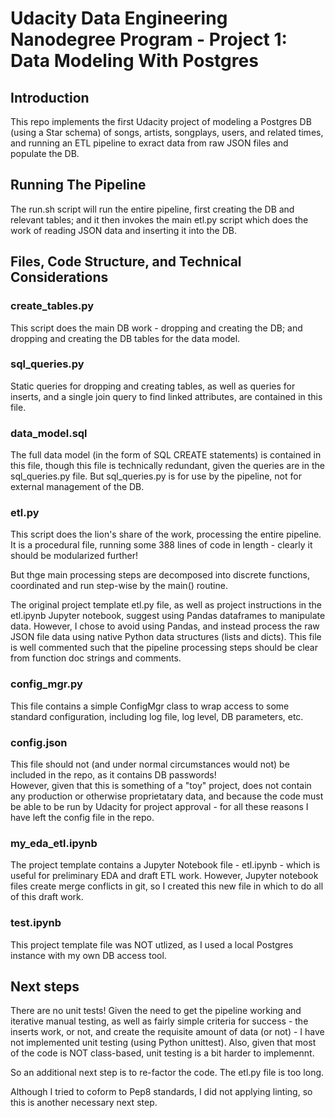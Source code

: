 # Udacity Data Engineering Nanodegree Program - Project 1: Data Modeling With Postgres

## Introduction
This repo implements the first Udacity project of modeling a Postgres DB (using a Star schema)
of songs, artists, songplays, users, and related times, and running an ETL pipeline to exract
data from raw JSON files and populate the DB.

## Running The Pipeline
The run.sh script will run the entire pipeline, first creating the DB and relevant tables; and it then
invokes the main etl.py script which does the work of reading JSON data and inserting it into the DB.

## Files, Code Structure, and Technical Considerations
### create_tables.py
This script does the main DB work - dropping and creating the DB; and dropping and creating
the DB tables for the data model.

### sql_queries.py
Static queries for dropping and creating tables, as well as queries for inserts, and a single join query
to find linked attributes, are contained in this file.

### data_model.sql
The full data model (in the form of SQL CREATE statements) is contained in this file, though this
file is technically redundant, given the queries are in the sql_queries.py file.  But sql_queries.py
is for use by the pipeline, not for external management of the DB.

### etl.py
This script does the lion's share of the work, processing the entire pipeline.  It is a procedural file, 
running some 388 lines of code in length - clearly it should be modularized further!

But thge main processing steps are decomposed into discrete functions, coordinated and run step-wise
by the main() routine.

The original project template etl.py file, as well as project instructions in the etl.ipynb Jupyter notebook,
suggest using Pandas dataframes to manipulate data.  However, I chose to avoid using Pandas, and instead
process the raw JSON file data using native Python data structures (lists and dicts).  This file is well commented
such that the pipeline processing steps should be clear from function doc strings and comments.

### config_mgr.py
This file contains a simple ConfigMgr class to wrap access to some standard configuration, including log file, log level,
DB parameters, etc.

### config.json
This file should not (and under normal circumstances would not) be included in the repo, as it contains DB passwords!  
However, given that this is something of a "toy" project, does not contain any production or otherwise proprietatary data,
and because the code must be able to be run by Udacity for project approval - for all these reasons I have left
the config file in the repo.

### my_eda_etl.ipynb
The project template contains a Jupyter Notebook file - etl.ipynb - which is useful for preliminary EDA and draft
ETL work. However, Jupyter notebook files create merge conflicts in git, so I created this new file in which to
do all of this draft work.

### test.ipynb
This project template file was NOT utlized, as I used a local Postgres instance with my own DB access tool.

## Next steps
There are no unit tests!  Given the need to get the pipeline working and iterative manual testing, as well as fairly simple
criteria for success - the inserts work, or not, and create the requisite amount of data (or not) - I have not
implemented unit testing (using Python unittest).  Also, given that most of the code is NOT class-based, unit testing
is a bit harder to implemennt.

So an additional next step is to re-factor the code. The etl.py file is too long.

Although I tried to coform to Pep8 standards, I did not applying linting, so this is another necessary next step.

